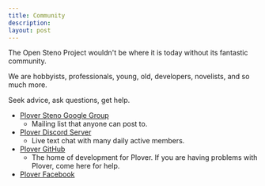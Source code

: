 ```yaml
---
title: Community
description:
layout: post
---
```


The Open Steno Project wouldn't be where it is today without its fantastic community.

We are hobbyists, professionals, young, old, developers, novelists, and so much more.

Seek advice, ask questions, get help.

- [Plover Steno Google Group](https://groups.google.com/forum/#!forum/ploversteno)
  - Mailing list that anyone can post to.
- [Plover Discord Server](https://discord.gg/0lQde43a6dGmAMp2)
  - Live text chat with many daily active members.
- [Plover GitHub](https://github.com/openstenoproject/plover)
  - The home of development for Plover. If you are having problems with Plover, come here for help.
- [Plover Facebook](https://www.facebook.com/openstenoproject/)